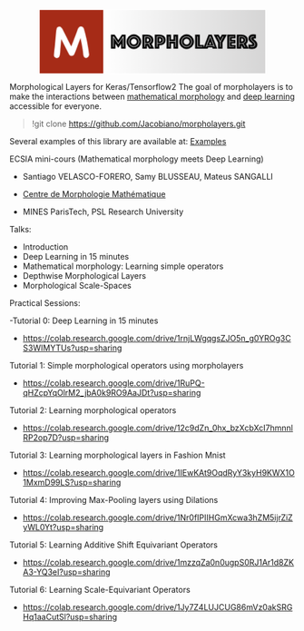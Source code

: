 <img src="https://github.com/Jacobiano/morpholayers/blob/master/logo.png" alt="morpholayers" width="400px" style="display: block; margin-left: auto; margin-right: auto"/>



Morphological Layers for Keras/Tensorflow2
The goal of morpholayers is to make the interactions between [mathematical morphology](https://en.wikipedia.org/wiki/Mathematical_morphology) and [deep learning](https://en.wikipedia.org/wiki/Deep_learning) accessible for everyone.


>!git clone https://github.com/Jacobiano/morpholayers.git


Several examples of this library are available at:
[Examples](http://www.cmm.mines-paristech.fr/~velasco/morpholayers/)


ECSIA mini-cours (Mathematical morphology meets Deep Learning)

* Santiago VELASCO-FORERO, Samy BLUSSEAU, Mateus SANGALLI

* [Centre de Morphologie Mathématique](http://www.cmm.mines-paristech.fr/)
* MINES ParisTech, PSL Research University

Talks:
- Introduction
- Deep Learning in 15 minutes
- Mathematical morphology: Learning simple operators
- Depthwise Morphological Layers 
- Morphological Scale-Spaces

Practical Sessions:

-Tutorial 0: Deep Learning in 15 minutes 
* https://colab.research.google.com/drive/1rnjLWgqgsZJO5n_g0YROg3CS3WIMYTUs?usp=sharing

Tutorial 1: Simple morphological operators using morpholayers
* https://colab.research.google.com/drive/1RuPQ-qHZcpYqOlrM2_jbA0k9RO9AaJDt?usp=sharing

Tutorial 2: Learning morphological operators
* https://colab.research.google.com/drive/12c9dZn_0hx_bzXcbXcI7hmnnlRP2op7D?usp=sharing

Tutorial 3: Learning morphological layers in Fashion Mnist
* https://colab.research.google.com/drive/1IEwKAt9OqdRyY3kyH9KWX1O1MxmD99LS?usp=sharing

Tutorial 4: Improving Max-Pooling layers using Dilations
* https://colab.research.google.com/drive/1Nr0fIPIIHGmXcwa3hZM5ijrZiZyWL0Yt?usp=sharing

Tutorial 5: Learning Additive Shift Equivariant Operators
* https://colab.research.google.com/drive/1mzzqZa0n0ugpS0RJ1Ar1d8ZKA3-YQ3eI?usp=sharing

Tutorial 6: Learning Scale-Equivariant Operators
* https://colab.research.google.com/drive/1Jy7Z4LUJCUG86mVz0akSRGHq1aaCutSl?usp=sharing
